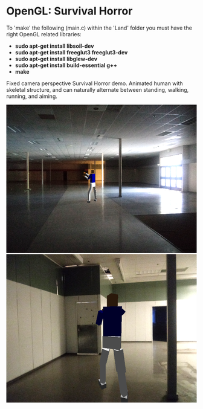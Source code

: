 
# OpenGL: Survival Horror

To 'make' the following (main.c) within the 'Land' folder you must have the right OpenGL related libraries:
<br>
<b>
* sudo apt-get install libsoil-dev <br>
* sudo apt-get install freeglut3 freeglut3-dev <br>
* sudo apt-get install libglew-dev <br>
* sudo apt-get install build-essential g++ <br>
* make
</b>

Fixed camera perspective Survival Horror demo. Animated human with skeletal structure, and can naturally alternate between standing, walking, running, and aiming.

![Alt text](/Screenshots/char1.png?raw=true "Cover")
![Alt text](/Screenshots/char2.png?raw=true "Cover")
